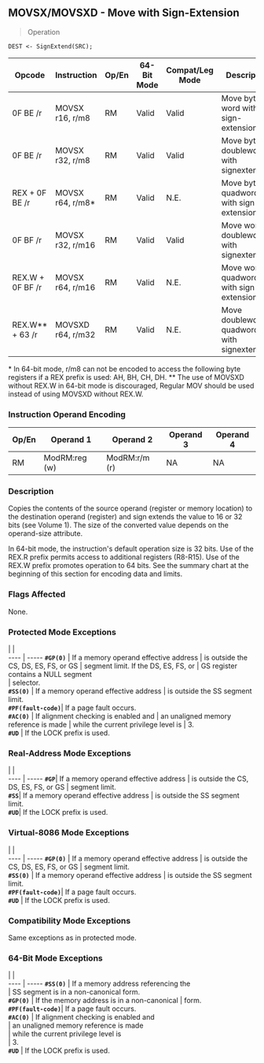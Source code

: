 ## MOVSX/MOVSXD - Move with Sign-Extension

> Operation

``` slim
DEST <- SignExtend(SRC);

```

 Opcode          | Instruction      | Op/En| 64-Bit Mode| Compat/Leg Mode| Description                                    
 ---  | --- | --- | --- | --- | ---
 0F BE /r        | MOVSX r16, r/m8  | RM   | Valid      | Valid          | Move byte to word with sign-extension.         
 0F BE /r        | MOVSX r32, r/m8  | RM   | Valid      | Valid          | Move byte to doubleword with signextension.    
 REX + 0F BE /r  | MOVSX r64, r/m8* | RM   | Valid      | N.E.           | Move byte to quadword with sign-extension.     
 0F BF /r        | MOVSX r32, r/m16 | RM   | Valid      | Valid          | Move word to doubleword, with signextension.   
 REX.W + 0F BF /r| MOVSX r64, r/m16 | RM   | Valid      | N.E.           | Move word to quadword with sign-extension.     
 REX.W** + 63 /r | MOVSXD r64, r/m32| RM   | Valid      | N.E.           | Move doubleword to quadword with signextension.
<aside class="notification">
* In 64-bit mode, r/m8 can not be encoded to access the following byte
registers if a REX prefix is used: AH, BH, CH, DH. ** The use of MOVSXD without
REX.W in 64-bit mode is discouraged, Regular MOV should be used instead of using
MOVSXD without REX.W.
</aside>


### Instruction Operand Encoding
 Op/En| Operand 1    | Operand 2    | Operand 3| Operand 4
 ---  | --- | --- | --- | ---
 RM   | ModRM:reg (w)| ModRM:r/m (r)| NA       | NA       

### Description
Copies the contents of the source operand (register or memory location) to the
destination operand (register) and sign extends the value to 16 or 32 bits (see
Volume 1). The size of the converted value depends on the operand-size attribute.

In 64-bit mode, the instruction's default operation size is 32 bits. Use of
the REX.R prefix permits access to additional registers (R8-R15). Use of the
REX.W prefix promotes operation to 64 bits. See the summary chart at the beginning
of this section for encoding data and limits.



### Flags Affected
None.


### Protected Mode Exceptions
   | |  
---- | -----
 **``#GP(0)``**         | If a memory operand effective address
                | is outside the CS, DS, ES, FS, or GS 
                | segment limit. If the DS, ES, FS, or 
                | GS register contains a NULL segment  
                | selector.                            
 **``#SS(0)``**         | If a memory operand effective address
                | is outside the SS segment limit.     
 **``#PF(fault-code)``**| If a page fault occurs.              
 **``#AC(0)``**         | If alignment checking is enabled and 
                | an unaligned memory reference is made
                | while the current privilege level is 
                | 3.                                   
 **``#UD``**            | If the LOCK prefix is used.          

### Real-Address Mode Exceptions
   | |  
---- | -----
 **``#GP``**| If a memory operand effective address
    | is outside the CS, DS, ES, FS, or GS 
    | segment limit.                       
 **``#SS``**| If a memory operand effective address
    | is outside the SS segment limit.     
 **``#UD``**| If the LOCK prefix is used.          

### Virtual-8086 Mode Exceptions
   | |  
---- | -----
 **``#GP(0)``**         | If a memory operand effective address
                | is outside the CS, DS, ES, FS, or GS 
                | segment limit.                       
 **``#SS(0)``**         | If a memory operand effective address
                | is outside the SS segment limit.     
 **``#PF(fault-code)``**| If a page fault occurs.              
 **``#UD``**            | If the LOCK prefix is used.          

### Compatibility Mode Exceptions
Same exceptions as in protected mode.


### 64-Bit Mode Exceptions
   | |  
---- | -----
 **``#SS(0)``**         | If a memory address referencing the        
                | SS segment is in a non-canonical form.     
 **``#GP(0)``**         | If the memory address is in a non-canonical
                | form.                                      
 **``#PF(fault-code)``**| If a page fault occurs.                    
 **``#AC(0)``**         | If alignment checking is enabled and       
                | an unaligned memory reference is made      
                | while the current privilege level is       
                | 3.                                         
 **``#UD``**            | If the LOCK prefix is used.                
